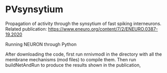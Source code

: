 # PVsynsytium
Propagation of activity through the synsytium of fast spiking interneurons. 
Related publication: https://www.eneuro.org/content/7/2/ENEURO.0387-19.2020 

Running NEURON through Python

After downloading the code, first run nrnivmodl in the directory with all the membrane mechanisms (mod files) to compile them.
Then run buildNetAndRun to produce the results shown in the publication,
